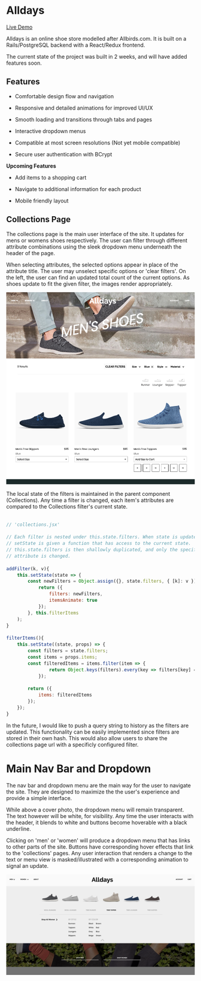# Alldays

[Live Demo](http://alldays.herokuapp.com/#/)

Alldays is an online shoe store modelled after Allbirds.com. It is built on a Rails/PostgreSQL backend with a React/Redux frontend. 

The current state of the project was built in 2 weeks, and will have added features soon.

## Features

* Comfortable design flow and navigation

* Responsive and detailed animations for improved UI/UX

* Smooth loading and transitions through tabs and pages

* Interactive dropdown menus

* Compatible at most screen resolutions (Not yet mobile compatible)

* Secure user authentication with BCrypt

**Upcoming Features**

* Add items to a shopping cart

* Navigate to additional information for each product

* Mobile friendly layout

## Collections Page

The collections page is the main user interface of the site. It updates for mens or womens shoes respectively. The user can filter through different attribute combinations using the sleek dropdown menu underneath the header of the page. 

When selecting attributes, the selected options appear in place of the attribute title. The user may unselect specific options or 'clear filters'. On the left, the user can find an updated total count of the current options. As shoes update to fit the given filter, the images render appropriately.

![Image of collections page](https://github.com/pb-nowa/All-Days/blob/master/app/assets/images/screenshots/collections_mens_filtered.png)

The local state of the filters is maintained in the parent component (Collections). Any time a filter is changed, each item's attributes are compared to the Collections filter's current state.

```javascript

// 'collections.jsx'

// Each filter is nested under this.state.filters. When state is updated,
// setState is given a function that has access to the current state. 
// this.state.filters is then shallowly duplicated, and only the specific 
// attribute is changed. 

addFilter(k, v){
    this.setState(state => {
        const newFilters = Object.assign({}, state.filters, { [k]: v });
            return ({ 
                filters: newFilters,
                itemsAnimate: true
            });
        }, this.filterItems
    );
}

filterItems(){
    this.setState((state, props) => {
        const filters = state.filters;
        const items = props.items;
        const filteredItems = items.filter(item => {
                return Object.keys(filters).every(key => filters[key] === item[key]);
            });
            
        return ({
            items: filteredItems
        });
    });
}

```

In the future, I would like to push a query string to history as the filters are updated. This functionality can be easily implemented since filters are stored in their own hash. This would also allow users to share the collections page url with a specificly configured filter.

# Main Nav Bar and Dropdown

The nav bar and dropdown menu are the main way for the user to navigate the site. They are designed to maximize the the user's experience and provide a simple interface. 

While above a cover photo, the dropdown menu will remain transparent. The text however will be white, for visibility. Any time the user interacts with the header, it blends to white and buttons become hoverable with a black underline. 

Clicking on 'men' or 'women' will produce a dropdown menu that has links to other parts of the site. Buttons have corresponding hover effects that link to the 'collections' pages. Any user interaction that renders a change to the text or menu view is masked/illustrated with a corresponding animation to signal an update. 

![Image of Dropdown Menu](https://github.com/pb-nowa/All-Days/blob/master/app/assets/images/screenshots/dropdown_home_active.png)


